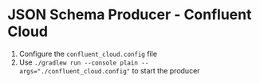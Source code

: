 # JSON Schema Producer - Confluent Cloud

1. Configure the `confluent_cloud.config` file
2. Use `./gradlew run --console plain --args="./confluent_cloud.config"` to start the producer
